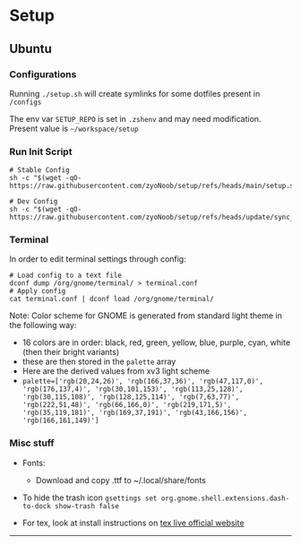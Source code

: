 # Setup

## Ubuntu

### Configurations

Running `./setup.sh` will create symlinks for some dotfiles present in `/configs`

The env var `SETUP_REPO` is set in `.zshenv` and may need modification.
Present value is `~/workspace/setup`

### Run Init Script 

```
# Stable Config
sh -c "$(wget -qO- https://raw.githubusercontent.com/zyoNoob/setup/refs/heads/main/setup.sh)"

# Dev Config
sh -c "$(wget -qO- https://raw.githubusercontent.com/zyoNoob/setup/refs/heads/update/sync_wsl_state/setup.sh)"
```

### Terminal

In order to edit terminal settings through config:
```
# Load config to a text file
dconf dump /org/gnome/terminal/ > terminal.conf
# Apply config
cat terminal.conf | dconf load /org/gnome/terminal/
```

Note: Color scheme for GNOME is generated from standard light theme in the following way:
  - 16 colors are in order: black, red, green, yellow, blue, purple, cyan, white (then their bright variants)
  - these are then stored in the `palette` array
  - Here are the derived values from xv3 light scheme
  - `palette=['rgb(20,24,26)', 'rgb(166,37,36)', 'rgb(47,117,0)', 'rgb(176,137,4)', 'rgb(30,101,153)', 'rgb(113,25,128)', 'rgb(30,115,108)', 'rgb(128,125,114)', 'rgb(7,63,77)', 'rgb(222,51,48)', 'rgb(66,166,0)', 'rgb(219,171,5)', 'rgb(35,119,181)', 'rgb(169,37,191)', 'rgb(43,166,156)', 'rgb(166,161,149)']`


### Misc stuff

- Fonts:
    - Download and copy .ttf to ~/.local/share/fonts

- To hide the trash icon
  `gsettings set org.gnome.shell.extensions.dash-to-dock show-trash false`

- For tex, look at install instructions on [tex live official website](https://tug.org/texlive/quickinstall.html#running)

***
